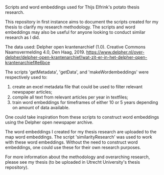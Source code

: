 Scripts and word embeddings used for Thijs Elfrink's potato thesis research. 

This repository in first instance aims to document the scripts created for my thesis to clarify my research methodology. 
The scripts and word embeddings may also be useful for anyone looking to conduct similar research as I did. 

The data used: Delpher open krantenarchief (1.0). Creative Commons Naamsvermelding 4.0, Den Haag, 2019.
https://www.delpher.nl/over-delpher/delpher-open-krantenarchief/wat-zit-er-in-het-delpher-open-krantenarchief#e6bce 

The scripts 'getMetadata', 'getData', and 'makeWordembeddings' were respectively used to:
  1) create an excel metadata file that could be used to filter relevant newspaper articles;
  2) compile all text from relevant articles per year in textfiles;
  3) train word embeddings for timeframes of either 10 or 5 years depending on amount of data available.

One could take inspiration from these scripts to construct word embeddings using the Delpher open newspaper archive.

The word embeddings I created for my thesis research are uploaded to the map word embeddings. 
The script 'similarityResearch' was used to work with these word embeddings. 
Without the need to construct word embeddings, one could use these for their own research purposes. 

For more information about the methodology and overarching research, please see my thesis (to be uploaded in Utrecht University's thesis repository). 
